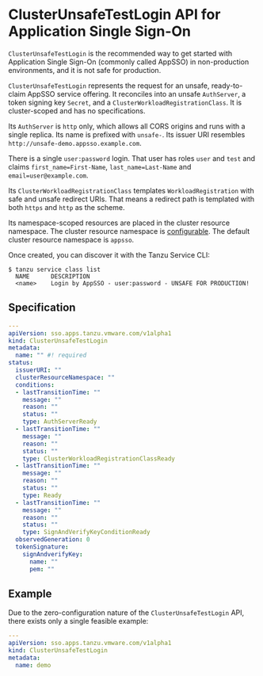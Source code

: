 # ClusterUnsafeTestLogin API for Application Single Sign-On

`ClusterUnsafeTestLogin` is the recommended way to get started with Application
Single Sign-On (commonly called AppSSO) in non-production environments, and it is
not safe for production.

`ClusterUnsafeTestLogin` represents the request for an unsafe, ready-to-claim
AppSSO service offering. It reconciles into an unsafe `AuthServer`, a token
signing key `Secret`, and a `ClusterWorkloadRegistrationClass`. It is
cluster-scoped and has no specifications.

Its `AuthServer` is `http` only, which allows all CORS origins and runs with a
single replica. Its name is prefixed with `unsafe-`. Its issuer URI resembles
`http://unsafe-demo.appsso.example.com`.

There is a single `user:password` login. That user has roles `user` and `test`
and claims `first_name=First-Name`, `last_name=Last-Name` and
`email=user@example.com`.

Its `ClusterWorkloadRegistrationClass` templates `WorkloadRegistration` with
safe and unsafe redirect URIs. That means a redirect path is templated with
both `https` and `http` as the scheme.

Its namespace-scoped resources are placed in the cluster resource namespace.
The cluster resource namespace is
[configurable](../package-configuration.hbs.md). The default cluster resource
namespace is `appsso`.

Once created, you can discover it with the Tanzu Service CLI:

```console
$ tanzu service class list
  NAME      DESCRIPTION
  <name>    Login by AppSSO - user:password - UNSAFE FOR PRODUCTION!
```

## <a id="spec"></a> Specification

```yaml
---
apiVersion: sso.apps.tanzu.vmware.com/v1alpha1
kind: ClusterUnsafeTestLogin
metadata:
  name: "" #! required
status:
  issuerURI: ""
  clusterResourceNamespace: ""
  conditions:
  - lastTransitionTime: ""
    message: ""
    reason: ""
    status: ""
    type: AuthServerReady
  - lastTransitionTime: ""
    message: ""
    reason: ""
    status: ""
    type: ClusterWorkloadRegistrationClassReady
  - lastTransitionTime: ""
    message: ""
    reason: ""
    status: ""
    type: Ready
  - lastTransitionTime: ""
    message: ""
    reason: ""
    status: ""
    type: SignAndVerifyKeyConditionReady
  observedGeneration: 0
  tokenSignature:
    signAndverifyKey:
      name: ""
      pem: ""
```

## <a id="example"></a> Example

Due to the zero-configuration nature of the `ClusterUnsafeTestLogin` API,
there exists only a single feasible example:

```yaml
---
apiVersion: sso.apps.tanzu.vmware.com/v1alpha1
kind: ClusterUnsafeTestLogin
metadata:
  name: demo
```
